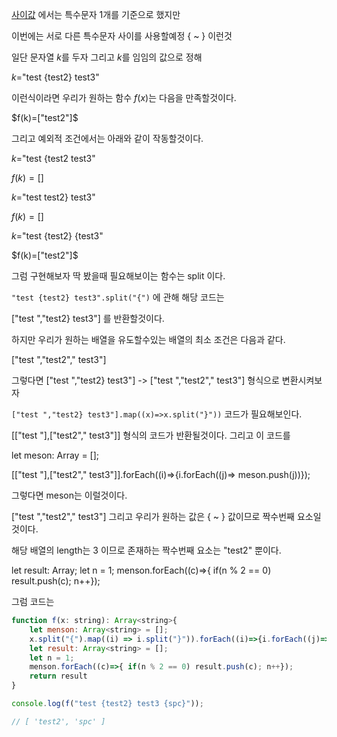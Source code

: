 [사이값](https://github.com/sickwrtn/development-capabilities/blob/main/%EC%82%AC%EC%9D%B4%EA%B0%92.md) 에서는 특수문자 1개를 기준으로 했지만

이번에는 서로 다른 특수문자 사이를 사용할예정 { ~ } 이런것

일단 문자열 $k$를 두자 그리고 $k$를 임임의 값으로 정해

$k=$"test {test2} test3"

이런식이라면 우리가 원하는 함수 $f(x)$는 다음을 만족할것이다.

$f(k)=["test2"]$

그리고 예외적 조건에서는 아래와 같이 작동할것이다.

$k=$"test {test2 test3"

$f(k)=[]$

$k=$"test test2} test3"

$f(k)=[]$

$k=$"test {test2} {test3"

$f(k)=["test2"]$

그럼 구현해보자 딱 봤을때 필요해보이는 함수는 split 이다.

```"test {test2} test3".split("{")``` 에 관해 해당 코드는

["test ","test2} test3"] 를 반환할것이다.

하지만 우리가 원하는 배열을 유도할수있는 배열의 최소 조건은 다음과 같다.

["test ","test2"," test3"]

그렇다면 ["test ","test2} test3"] -> ["test ","test2"," test3"] 형식으로 변환시켜보자

```["test ","test2} test3"].map((x)=>x.split("}"))``` 코드가 필요해보인다.

[["test "],["test2"," test3"]] 형식의 코드가 반환될것이다. 그리고 이 코드를

let meson: Array<string> = [];

[["test "],["test2"," test3"]].forEach((i)=>{i.forEach((j)=> meson.push(j))});

그렇다면 meson는 이럴것이다.

["test ","test2"," test3"] 그리고 우리가 원하는 값은 { ~ } 값이므로 짝수번째 요소일것이다. 

해당 배열의 length는 3 이므로 존재하는 짝수번째 요소는 "test2" 뿐이다. 

let result: Array<string>;
let n = 1;
menson.forEach((c)=>{ if(n % 2 == 0) result.push(c); n++});

그럼 코드는

```js
function f(x: string): Array<string>{
    let menson: Array<string> = [];
    x.split("{").map((i) => i.split("}")).forEach((i)=>{i.forEach((j)=>menson.push(j))});
    let result: Array<string> = [];
    let n = 1;
    menson.forEach((c)=>{ if(n % 2 == 0) result.push(c); n++});
    return result
}

console.log(f("test {test2} test3 {spc}"));

// [ 'test2', 'spc' ]
```
